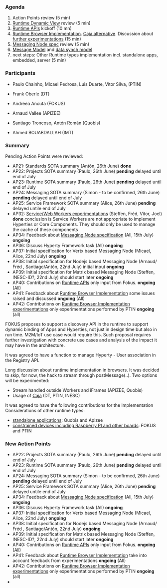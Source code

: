 ### Agenda

1. Action Points review (5 min)
1. [Runtime Dynamic View](../specs/runtime/readme.md) review (5 min)
1. [Runtime APIs](../specs/runtime/runtime-apis.md) kickoff (10 mn)
1. [Runtime Browser Implementation](../specs/runtime/implementation/browser-runtime.md). [Caja alternative](https://developers.google.com/caja/). Discussion about [further experimentations](../../tests/browser-runtime/readme.md) (15 min)
1. [Messaging Node spec](../specs/msg-node/readme.md) review (5 min)
1. [Message Model](https://github.com/reTHINK-project/architecture/tree/master/docs/datamodel/message) and [data synch model](https://github.com/reTHINK-project/architecture/tree/master/docs/datamodel/data-synch)
1. next steps: Other Runtime types implementation incl. standalone apps, embedded, server (5 min)

### Participants

* Paulo Chainho, Micael Pedrosa, Luis Duarte, Vitor Silva,  (PTIN)

* Frank Oberle (DT)
* Andreea Ancuta (FOKUS)

* Arnaud Vallee (APIZEE)
* Santiago Troncoso, Antón Román (Quobis)
* Ahmed BOUABDALLAH (IMT)

### Summary

Pending Action Points were reviewed:

* AP21: Standards SOTA summary (Antón, 26th June) **done**
* AP22: Projects SOTA summary (Paulo, 26th June) **pending** delayed until end of July
* AP23: Runtime SOTA summary (Paulo, 26th June) **pending** delayed until end of July
* AP24: Messaging SOTA summary (Simon - to be confirmed, 26th June) **pending** delayed until end of July
* AP25: Service Framework SOTA summary (Alice, 26th June) **pending** delayed untile end of July
* AP32: [Service/Web Workers experimentations](../../tests/workers/readme.md) (Steffen, Fréd, Vitor, Joel) **done** conclusion is Service Workers are not appropriate to implement Hyperties or Core Components. They should only be used to manage the cache of these components
* AP34: Feedback about [Messaging Node specification](../specs/msg-node/readme.md) (All, 15th July) **ongoing**
* AP36: Discuss Hyperty Framework task (All)  **ongoing**
* AP37: Initial specification for Vertx based Messaging Node (Micael, Alice, 22nd July)  **ongoing**
* AP38: Initial specification for Nodejs based Messaging Node (Arnaud/ Fréd , Santiago/Antón, 22nd July) initial input  **ongoing**
* AP39: Initial specification for Matrix based Messaging Node (Steffen, INESC-ID?, 22nd July) should start later **ongoing**
* AP40: Contributions on [Runtime APIs](../specs/runtime/runtime-apis.md) only input from Fokus. **ongoing** (All)
* AP41: Feedback about [Runtime Browser Implementation](../specs/runtime/browser-runtime.md) some issues raised and discussed **ongoing** (All)
* AP42: Contributions on [Runtime Browser Implementation experimentations](../../tests/browser-runtime/readme.md) only experimentations performed by PTIN **ongoing** (all)

FOKUS proposes to support a discovery API in the runtime to support dynamic binding of Apps and Hyperties, not just in design time but also in run time. M2M/IoT use case would require this. Such proposal requires further investigation with concrete use cases and analysis of the impact it may have in the architecture.

It was agreed to have a function to manage Hyperty - User association in the Registry API.

Long discussion about runtime implementation in browsers. It was decided to skip, for now, the hack to stream through postMessage(..). Two options will be experimented:
* Stream handled outside Workers and iFrames (APIZEE, Quobis)
* Usage of [Caja](https://developers.google.com/caja/) (DT, PTIN, INESC)

It was agreed to have the following contributions for the Implementation Considerations of other runtime types:
* [standalone applications](../specs/runtime/implementation/standalone-runtime.md): Quobis and Apizee
* [constrained devices including Raspberry PI and other boards](../specs/runtime/implementation/gw-runtime.md): FOKUS and PTIN

### New Action Points

* AP22: Projects SOTA summary (Paulo, 26th June) **pending** delayed until end of July
* AP23: Runtime SOTA summary (Paulo, 26th June) **pending** delayed until end of July
* AP24: Messaging SOTA summary (Simon - to be confirmed, 26th June) **pending** delayed until end of July
* AP25: Service Framework SOTA summary (Alice, 26th June) **pending** delayed untile end of July
* AP34: Feedback about [Messaging Node specification](../specs/msg-node/readme.md) (All, 15th July) **ongoing**
* AP36: Discuss Hyperty Framework task (All)  **ongoing**
* AP37: Initial specification for Vertx based Messaging Node (Micael, Alice, 22nd July)  **ongoing**
* AP38: Initial specification for Nodejs based Messaging Node (Arnaud/ Fréd , Santiago/Antón, 22nd July)  **ongoing**
* AP39: Initial specification for Matrix based Messaging Node (Steffen, INESC-ID?, 22nd July) should start later **ongoing**
* AP40: Contributions on [Runtime APIs](../specs/runtime/runtime-apis.md) only input from Fokus. **ongoing** (All)
* AP41: Feedback about [Runtime Browser Implementation](../specs/runtime/browser-runtime.md) take into account feedback from experimentations **ongoing** (All)
* AP42: Contributions on [Runtime Browser Implementation experimentations](../../tests/browser-runtime/readme.md) only experimentations performed by PTIN **ongoing** (all)
* 
